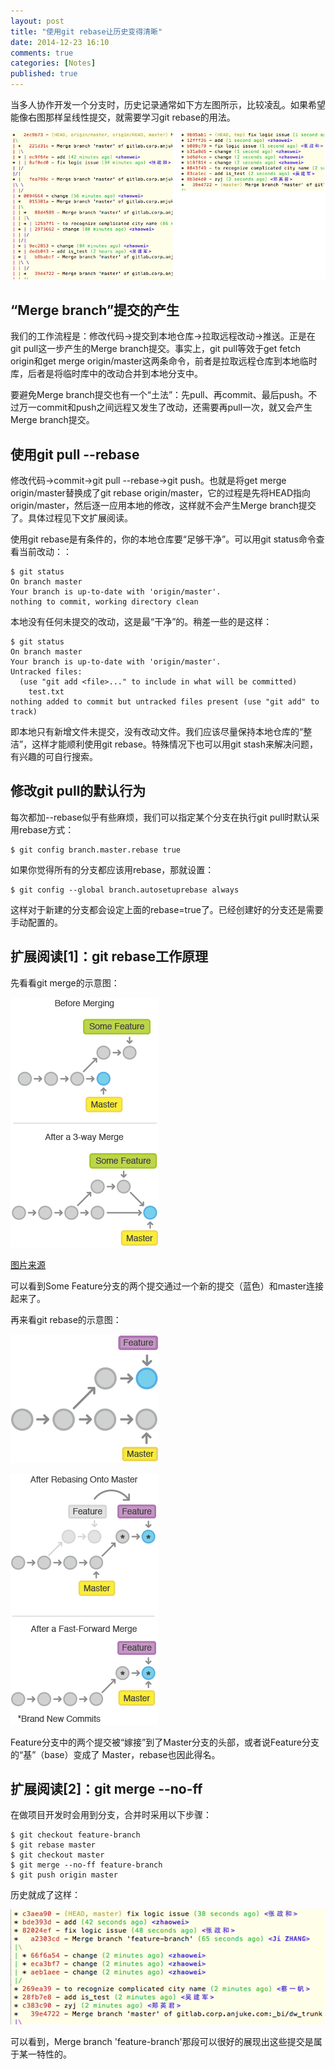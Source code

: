 ```yaml
---
layout: post
title: "使用git rebase让历史变得清晰"
date: 2014-12-23 16:10
comments: true
categories: [Notes]
published: true
---
```


当多人协作开发一个分支时，历史记录通常如下方左图所示，比较凌乱。如果希望能像右图那样呈线性提交，就需要学习git rebase的用法。

![](/images/git-rebase/rebase-result.png)

## “Merge branch”提交的产生

我们的工作流程是：修改代码→提交到本地仓库→拉取远程改动→推送。正是在git pull这一步产生的Merge branch提交。事实上，git pull等效于get fetch origin和get merge origin/master这两条命令，前者是拉取远程仓库到本地临时库，后者是将临时库中的改动合并到本地分支中。

要避免Merge branch提交也有一个“土法”：先pull、再commit、最后push。不过万一commit和push之间远程又发生了改动，还需要再pull一次，就又会产生Merge branch提交。

## 使用git pull --rebase

修改代码→commit→git pull --rebase→git push。也就是将get merge origin/master替换成了git rebase origin/master，它的过程是先将HEAD指向origin/master，然后逐一应用本地的修改，这样就不会产生Merge branch提交了。具体过程见下文扩展阅读。

<!-- more -->

使用git rebase是有条件的，你的本地仓库要“足够干净”。可以用git status命令查看当前改动：：

```
$ git status
On branch master
Your branch is up-to-date with 'origin/master'.
nothing to commit, working directory clean
```

本地没有任何未提交的改动，这是最“干净”的。稍差一些的是这样：

```
$ git status
On branch master
Your branch is up-to-date with 'origin/master'.
Untracked files:
  (use "git add <file>..." to include in what will be committed)
    test.txt
nothing added to commit but untracked files present (use "git add" to track)
```

即本地只有新增文件未提交，没有改动文件。我们应该尽量保持本地仓库的“整洁”，这样才能顺利使用git rebase。特殊情况下也可以用git stash来解决问题，有兴趣的可自行搜索。

## 修改git pull的默认行为

每次都加--rebase似乎有些麻烦，我们可以指定某个分支在执行git pull时默认采用rebase方式：

```
$ git config branch.master.rebase true
```

如果你觉得所有的分支都应该用rebase，那就设置：

```
$ git config --global branch.autosetuprebase always
```

这样对于新建的分支都会设定上面的rebase=true了。已经创建好的分支还是需要手动配置的。

## 扩展阅读[1]：git rebase工作原理

先看看git merge的示意图：

![](/images/git-rebase/merge.png)

[图片来源](https://www.atlassian.com/ja/git/tutorial/git-branches)

可以看到Some Feature分支的两个提交通过一个新的提交（蓝色）和master连接起来了。

再来看git rebase的示意图：

![](/images/git-rebase/rebase-1.png)

![](/images/git-rebase/rebase-2.png)

Feature分支中的两个提交被“嫁接”到了Master分支的头部，或者说Feature分支的“基”（base）变成了 Master，rebase也因此得名。

## 扩展阅读[2]：git merge --no-ff

在做项目开发时会用到分支，合并时采用以下步骤：

```
$ git checkout feature-branch
$ git rebase master
$ git checkout master
$ git merge --no-ff feature-branch
$ git push origin master
```

历史就成了这样：

![](/images/git-rebase/no-ff.png)

可以看到，Merge branch 'feature-branch'那段可以很好的展现出这些提交是属于某一特性的。

